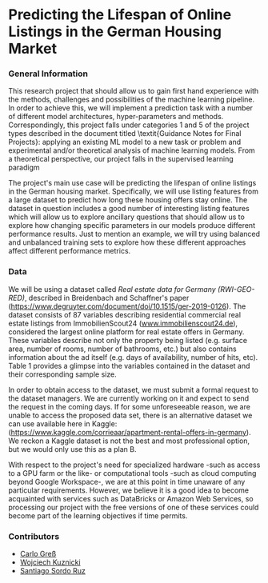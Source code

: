 # Predicting the Lifespan of Online Listings in the German Housing Market


### General Information 

This research project that should allow us to gain first hand experience with the methods, challenges and possibilities of the machine learning pipeline. In order to achieve this, we will implement a prediction task with a number of different model architectures, hyper-parameters and methods. Correspondingly, this project falls under categories 1 and 5 of the project types described in the document titled \textit{Guidance Notes for Final Projects}: applying an existing ML model to a new task or problem and experimental and/or theoretical analysis of machine learning models. From a theoretical perspective, our project falls in the supervised learning paradigm

The project's main use case will be predicting the lifespan of online listings in the German housing market. Specifically, we will use listing features from a large dataset to predict how long these housing offers stay online. The dataset in question includes a good number of interesting listing features which will allow us to explore ancillary questions that should allow us to explore how changing specific parameters in our models produce different performance results. Just to mention an example, we will try using balanced and unbalanced training sets to explore how these different approaches affect different performance metrics.

### Data

We will be using a dataset called _Real estate data for Germany (RWI-GEO-RED)_, described in Breidenbach and Schaffner's paper (https://www.degruyter.com/document/doi/10.1515/ger-2019-0126). The dataset consists of 87 variables describing residential commercial real estate listings from ImmobilienScout24 (www.immobilienscout24.de), considered the largest online platform for real estate offers in Germany. These variables describe not only the property being listed (e.g. surface area, number of rooms, number of bathrooms, etc.) but also contains information about the ad itself (e.g. days of availability, number of hits, etc). Table 1 provides a glimpse into the variables contained in the dataset and their corresponding sample size.

In order to obtain access to the dataset, we must submit a formal request to the dataset managers. We are currently working on it and expect to send the request in the coming days. If for some unforeseeable reason, we are unable to access the proposed data set, there is an alternative dataset we can use available here in Kaggle: (https://www.kaggle.com/corrieaar/apartment-rental-offers-in-germany). We reckon a Kaggle dataset is not the best and most professional option, but we would only use this as a plan B.

With respect to the project's need for specialized hardware -such as access to a GPU farm or the like- or computational tools -such as cloud computing beyond Google Workspace-, we are at this point in time unaware of any particular requirements. However, we believe it is a good idea to become acquainted with services such as DataBricks or Amazon Web Services, so processing our project with the free versions of one of these services could become part of the learning objectives if time permits.

### Contributors

- [Carlo Greß](https://github.com/carlo-gress)
- [Wojciech Kuznicki](https://github.com/wkuznicki)
- [Santiago Sordo Ruz](https://github.com/odros)

